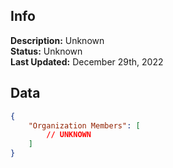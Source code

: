 ## Info
**Description:** Unknown\
**Status:** Unknown\
**Last Updated:** December 29th, 2022

## Data
```json
{
    "Organization Members": [
        // UNKNOWN
    ]
}
```